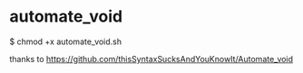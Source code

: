 # automate_void
$ chmod +x automate_void.sh

thanks to https://github.com/thisSyntaxSucksAndYouKnowIt/Automate_void
